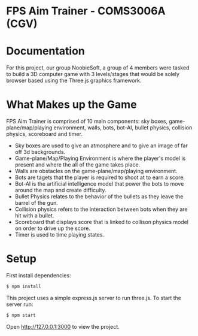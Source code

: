 # FPS Aim Trainer - COMS3006A (CGV)

# Documentation 

For this project, our group NoobieSoft, a group of 4 members were tasked to build a 3D computer game with 3 levels/stages that would be solely browser based using the Three.js graphics framework.

# What Makes up the Game

FPS Aim Trainer is comprised of 10 main components: sky boxes, game-plane/map/playing environment, walls, bots, bot-AI, bullet physics, collision physics, scoreboard and timer.

* Sky boxes are used to give an atmosphere and to give an image of far off 3d backgrounds.
* Game-plane/Map/Playing Environment is where the player's model is present and where the all of the game takes place.
* Walls are obstacles on the game-plane/map/playing environment.
* Bots are tagets that the player is required to shoot at to earn a score.
* Bot-AI is the artificial intelligence model that power the bots to move around the map and create difficulty.
* Bullet Physics relates to the behavior of the bullets as they leave the barrel of the gun.
* Collision physics refers to the interaction between bots when they are hit with a bullet.
* Scoreboard that displays score that is linked to collison physics model on order to drive up the score.
* Timer is used to time playing states.

# Setup

First install dependencies:
```bash
$ npm install
```
This project uses a simple express.js server to run three.js. To start the server run:
```bash
$ npm start
```
Open http://127.0.0.1:3000 to view the project. 
